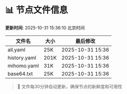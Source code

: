 # 📊 节点文件信息

**更新时间**: 2025-10-31 15:36:10 北京时间

| 文件名 | 大小 | 最后修改 |
|--------|------|----------|
| all.yaml | 25K | 2025-10-31 15:36 |
| history.yaml | 201K | 2025-10-31 15:36 |
| mihomo.yaml | 31K | 2025-10-31 15:36 |
| base64.txt | 25K | 2025-10-31 15:36 |

> 🔄 文件每30分钟自动更新，确保节点的新鲜度和可用性
